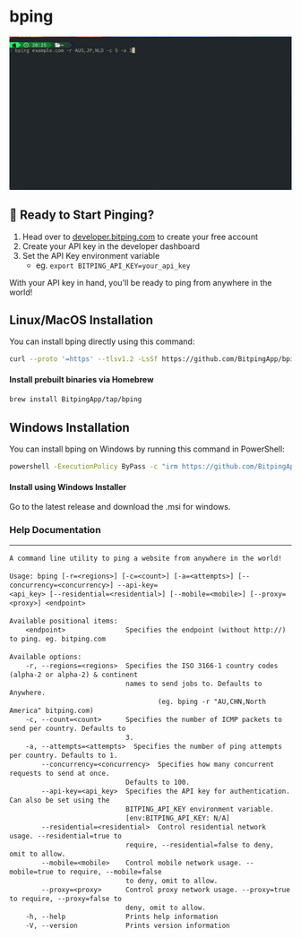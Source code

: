 # bping

![Bping demo](./bping-demo.gif)

## 🚀 Ready to Start Pinging?

1. Head over to [developer.bitping.com](https://developer.bitping.com/pricing) to create your free account
2. Create your API key in the developer dashboard
3. Set the API Key environment variable
   - eg. `export BITPING_API_KEY=your_api_key`

With your API key in hand, you'll be ready to ping from anywhere in the world!

## Linux/MacOS Installation

You can install bping directly using this command:

```sh
curl --proto '=https' --tlsv1.2 -LsSf https://github.com/BitpingApp/bping/releases/latest/download/bping-installer.sh | sh
```

#### Install prebuilt binaries via Homebrew

```sh
brew install BitpingApp/tap/bping
```

## Windows Installation

You can install bping on Windows by running this command in PowerShell:

```sh
powershell -ExecutionPolicy ByPass -c "irm https://github.com/BitpingApp/bping/releases/latest/download/bping-installer.ps1 | iex"
```

#### Install using Windows Installer

Go to the latest release and download the .msi for windows.


### Help Documentation

---

```
A command line utility to ping a website from anywhere in the world!

Usage: bping [-r=<regions>] [-c=<count>] [-a=<attempts>] [--concurrency=<concurrency>] --api-key=
<api_key> [--residential=<residential>] [--mobile=<mobile>] [--proxy=<proxy>] <endpoint>

Available positional items:
    <endpoint>               Specifies the endpoint (without http://) to ping. eg. bitping.com

Available options:
    -r, --regions=<regions>  Specifies the ISO 3166-1 country codes (alpha-2 or alpha-2) & continent
                             names to send jobs to. Defaults to Anywhere.
                                     (eg. bping -r "AU,CHN,North America" bitping.com)
    -c, --count=<count>      Specifies the number of ICMP packets to send per country. Defaults to
                             3.
    -a, --attempts=<attempts>  Specifies the number of ping attempts per country. Defaults to 1.
        --concurrency=<concurrency>  Specifies how many concurrent requests to send at once.
                             Defaults to 100.
        --api-key=<api_key>  Specifies the API key for authentication. Can also be set using the
                             BITPING_API_KEY environment variable.
                             [env:BITPING_API_KEY: N/A]
        --residential=<residential>  Control residential network usage. --residential=true to
                             require, --residential=false to deny, omit to allow.
        --mobile=<mobile>    Control mobile network usage. --mobile=true to require, --mobile=false
                             to deny, omit to allow.
        --proxy=<proxy>      Control proxy network usage. --proxy=true to require, --proxy=false to
                             deny, omit to allow.
    -h, --help               Prints help information
    -V, --version            Prints version information
```
